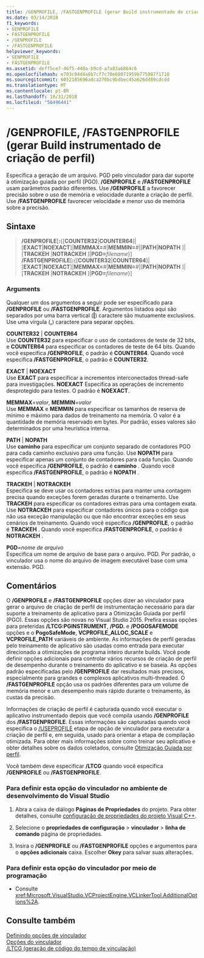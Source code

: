 ```yaml
---
title: /GENPROFILE, /FASTGENPROFILE (gerar Build instrumentado de criação de perfil)
ms.date: 03/14/2018
f1_keywords:
- GENPROFILE
- FASTGENPROFILE
- /GENPROFILE
- /FASTGENPROFILE
helpviewer_keywords:
- GENPROFILE
- FASTGENPROFILE
ms.assetid: deff5ce7-46f5-448a-b9cd-a7a83a6864c6
ms.openlocfilehash: e703c94d4a8b7cf7c70e68071959b775987f1710
ms.sourcegitcommit: 6052185696adca270bc9bdbec45a626dd89cdcdd
ms.translationtype: MT
ms.contentlocale: pt-BR
ms.lasthandoff: 10/31/2018
ms.locfileid: "50496441"
---
```

# <a name="genprofile-fastgenprofile-generate-profiling-instrumented-build"></a>/GENPROFILE, /FASTGENPROFILE (gerar Build instrumentado de criação de perfil)

Especifica a geração de um arquivo. PGD pelo vinculador para dar suporte à otimização guiada por perfil (PGO). **/GENPROFILE** e **/FASTGENPROFILE** usam parâmetros padrão diferentes. Use **/GENPROFILE** a favorecer precisão sobre o uso de memória e velocidade durante a criação de perfil. Use **/FASTGENPROFILE** favorecer velocidade e menor uso de memória sobre a precisão.

## <a name="syntax"></a>Sintaxe

> **/GENPROFILE**[**:**{[**COUNTER32**|**COUNTER64**]|[**EXACT**|**NOEXACT**]|**MEMMAX=**_#_|**MEMMIN=**_#_|[**PATH**|**NOPATH** ]|[**TRACKEH** |**NOTRACKEH** ]|**PGD=**_filename_}]<br/>
> **/FASTGENPROFILE**[**:**{[**COUNTER32**|**COUNTER64**]|[**EXACT**|**NOEXACT**]|**MEMMAX=**_#_|**MEMMIN=**_#_|[**PATH**|**NOPATH** ]|[**TRACKEH** |**NOTRACKEH** ]|**PGD=**_filename_}]

### <a name="arguments"></a>Arguments

Qualquer um dos argumentos a seguir pode ser especificado para **/GENPROFILE** ou **/FASTGENPROFILE**. Argumentos listados aqui são separados por uma barra vertical (**|**) caractere são mutuamente exclusivos. Use uma vírgula (**,**) caractere para separar opções.

**COUNTER32** &#124; **COUNTER64**<br/>
Use **COUNTER32** para especificar o uso de contadores de teste de 32 bits, e **COUNTER64** para especificar os contadores de teste de 64 bits. Quando você especifica **/GENPROFILE**, o padrão é **COUNTER64**. Quando você especifica **/FASTGENPROFILE**, o padrão é **COUNTER32**.

**EXACT** &#124; **NOEXACT**<br/>
Use **EXACT** para especificar a incrementos interconectados thread-safe para investigações. **NOEXACT** Especifica as operações de incremento desprotegido para testes. O padrão é **NOEXACT**.

**MEMMAX**=*valor*, **MEMMIN**=*valor*<br/>
Use **MEMMAX** e **MEMMIN** para especificar os tamanhos de reserva de mínimo e máximo para dados de treinamento na memória. O valor é a quantidade de memória reservado em bytes. Por padrão, esses valores são determinados por uma heurística interna.

**PATH**  &#124; **NOPATH** <br/>
Use **caminho** para especificar um conjunto separado de contadores PGO para cada caminho exclusivo para uma função. Use **NOPATH** para especificar apenas um conjunto de contadores para cada função. Quando você especifica **/GENPROFILE**, o padrão é **caminho** . Quando você especifica **/FASTGENPROFILE**, o padrão é **NOPATH** .

**TRACKEH**  &#124; **NOTRACKEH** <br/>
Especifica se deve usar os contadores extras para manter uma contagem precisa quando exceções forem geradas durante o treinamento. Use **TRACKEH** para especificar os contadores extras para uma contagem exata. Use **NOTRACKEH** para especificar contadores únicos para o código que não usa exceção manipulação ou que não encontrar exceções em seus cenários de treinamento.  Quando você especifica **/GENPROFILE**, o padrão é **TRACKEH** . Quando você especifica **/FASTGENPROFILE**, o padrão é **NOTRACKEH** .

**PGD**=*nome de arquivo*<br/>
Especifica um nome de arquivo de base para o arquivo. PGD. Por padrão, o vinculador usa o nome do arquivo de imagem executável base com uma extensão. PGD.

## <a name="remarks"></a>Comentários

O **/GENPROFILE** e **/FASTGENPROFILE** opções dizer ao vinculador para gerar o arquivo de criação de perfil de instrumentação necessário para dar suporte a treinamento de aplicativo para a Otimização Guiada por perfil (PGO). Essas opções são novas no Visual Studio 2015. Prefira essas opções para preteridas **/LTCG:PGINSTRUMENT**, **/PGD.** e **/POGOSAFEMODE** opções e o **PogoSafeMode**,  **VCPROFILE_ALLOC_SCALE** e **VCPROFILE_PATH** variáveis de ambiente. As informações de perfil geradas pelo treinamento de aplicativo são usadas como entrada para executar direcionado a otimizações de programa inteiro durante builds. Você pode definir opções adicionais para controlar vários recursos de criação de perfil de desempenho durante o treinamento do aplicativo e se baseia. As opções padrão especificadas pelo **/GENPROFILE** dar resultados mais precisos, especialmente para grandes e complexos aplicativos multi-threaded. O **/FASTGENPROFILE** opção usa os padrões diferentes para um volume de memória menor e um desempenho mais rápido durante o treinamento, às custas da precisão.

Informações de criação de perfil é capturada quando você executar o aplicativo instrumentado depois que você compila usando **/GENPROFILE** dos **/FASTGENPROFILE**. Essas informações são capturadas quando você especifica o [/USEPROFILE](useprofile.md) etapa de opção de vinculador para executar a criação de perfil e, em seguida, usado para orientar a etapa de compilação otimizada. Para obter mais informações sobre como treinar seu aplicativo e obter detalhes sobre os dados coletados, consulte [Otimização Guiada por perfil](profile-guided-optimizations.md).

Você também deve especificar **/LTCG** quando você especifica **/GENPROFILE** ou **/FASTGENPROFILE**.

### <a name="to-set-this-linker-option-in-the-visual-studio-development-environment"></a>Para definir esta opção do vinculador no ambiente de desenvolvimento do Visual Studio

1. Abra a caixa de diálogo **Páginas de Propriedades** do projeto. Para obter detalhes, consulte [configuração de propriedades do projeto Visual C++](../../ide/working-with-project-properties.md).

1. Selecione o **propriedades de configuração** > **vinculador** > **linha de comando** página de propriedades.

1. Insira o **/GENPROFILE** ou **/FASTGENPROFILE** opções e argumentos para o **opções adicionais** caixa. Escolher **Okey** para salvar suas alterações.

### <a name="to-set-this-linker-option-programmatically"></a>Para definir esta opção do vinculador por meio de programação

- Consulte <xref:Microsoft.VisualStudio.VCProjectEngine.VCLinkerTool.AdditionalOptions%2A>.

## <a name="see-also"></a>Consulte também

[Definindo opções de vinculador](../../build/reference/setting-linker-options.md)<br/>
[Opções do vinculador](../../build/reference/linker-options.md)<br/>
[/LTCG (geração de código do tempo de vinculação)](../../build/reference/ltcg-link-time-code-generation.md)<br/>
